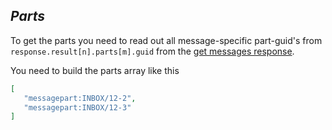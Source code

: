 *Parts*
----
  To get the parts you need to read out all message-specific part-guid's from `response.result[n].parts[m].guid` from the [get messages response](../../../../services/mail/get-messages.md).
  
  You need to build the parts array like this
  
  ```json
  [
     "messagepart:INBOX/12-2",
     "messagepart:INBOX/12-3"
  ]
  ```